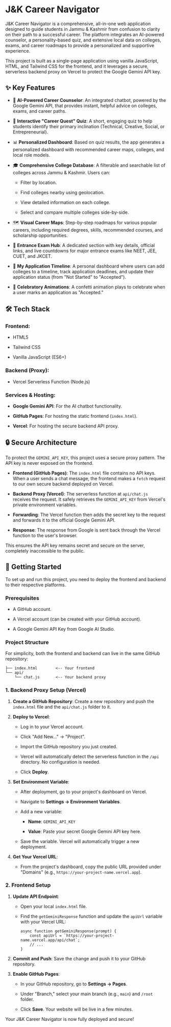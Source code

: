 # J&K Career Navigator

J&K Career Navigator is a comprehensive, all-in-one web application designed to guide students in Jammu & Kashmir from confusion to clarity on their path to a successful career. The platform integrates an AI-powered counselor, a personality-based quiz, and extensive local data on colleges, exams, and career roadmaps to provide a personalized and supportive experience.

This project is built as a single-page application using vanilla JavaScript, HTML, and Tailwind CSS for the frontend, and it leverages a secure, serverless backend proxy on Vercel to protect the Google Gemini API key.

## ✨ Key Features

* 🤖 **AI-Powered Career Counselor**: An integrated chatbot, powered by the Google Gemini API, that provides instant, helpful advice on colleges, exams, and career paths.

* 🧠 **Interactive "Career Quest" Quiz**: A short, engaging quiz to help students identify their primary inclination (Technical, Creative, Social, or Entrepreneurial).

* 📊 **Personalized Dashboard**: Based on quiz results, the app generates a personalized dashboard with recommended career maps, colleges, and local role models.

* 🎓 **Comprehensive College Database**: A filterable and searchable list of colleges across Jammu & Kashmir. Users can:

  * Filter by location.

  * Find colleges nearby using geolocation.

  * View detailed information on each college.

  * Select and compare multiple colleges side-by-side.

* 🗺️ **Visual Career Maps**: Step-by-step roadmaps for various popular careers, including required degrees, skills, recommended courses, and scholarship opportunities.

* 🔔 **Entrance Exam Hub**: A dedicated section with key details, official links, and live countdowns for major entrance exams like NEET, JEE, CUET, and JKCET.

* 📅 **My Application Timeline**: A personal dashboard where users can add colleges to a timeline, track application deadlines, and update their application status (from "Not Started" to "Accepted").

* 🎉 **Celebratory Animations**: A confetti animation plays to celebrate when a user marks an application as "Accepted."

## 🛠️ Tech Stack

### Frontend:

* HTML5

* Tailwind CSS

* Vanilla JavaScript (ES6+)

### Backend (Proxy):

* Vercel Serverless Function (Node.js)

### Services & Hosting:

* **Google Gemini API**: For the AI chatbot functionality.

* **GitHub Pages**: For hosting the static frontend (`index.html`).

* **Vercel**: For hosting the secure backend API proxy.

## 🔒 Secure Architecture

To protect the `GEMINI_API_KEY`, this project uses a secure proxy pattern. The API key is never exposed on the frontend.

* **Frontend (GitHub Pages)**: The `index.html` file contains no API keys. When a user sends a chat message, the frontend makes a `fetch` request to our own secure backend deployed on Vercel.

* **Backend Proxy (Vercel)**: The serverless function at `api/chat.js` receives the request. It safely retrieves the `GEMINI_API_KEY` from Vercel's private environment variables.

* **Forwarding**: The Vercel function then adds the secret key to the request and forwards it to the official Google Gemini API.

* **Response**: The response from Google is sent back through the Vercel function to the user's browser.

This ensures the API key remains secret and secure on the server, completely inaccessible to the public.

## 🚀 Getting Started

To set up and run this project, you need to deploy the frontend and backend to their respective platforms.

### Prerequisites

* A GitHub account.

* A Vercel account (can be created with your GitHub account).

* A Google Gemini API Key from Google AI Studio.

### Project Structure

For simplicity, both the frontend and backend can live in the same GitHub repository:

```text
├── index.html        <-- Your frontend
└── api/
    └── chat.js       <-- Your backend proxy
```
 
### 1. Backend Proxy Setup (Vercel)

1. **Create a GitHub Repository**: Create a new repository and push the `index.html` file and the `api/chat.js` folder to it.

2. **Deploy to Vercel**:

   * Log in to your Vercel account.

   * Click "Add New..." -> "Project".

   * Import the GitHub repository you just created.

   * Vercel will automatically detect the serverless function in the `/api` directory. No configuration is needed.

   * Click **Deploy**.

3. **Set Environment Variable**:

   * After deployment, go to your project's dashboard on Vercel.

   * Navigate to **Settings -> Environment Variables**.

   * Add a new variable:

     * **Name**: `GEMINI_API_KEY`

     * **Value**: Paste your secret Google Gemini API key here.

   * Save the variable. Vercel will automatically trigger a new deployment.

4. **Get Your Vercel URL**:

   * From the project's dashboard, copy the public URL provided under "Domains" (e.g., `https://your-project-name.vercel.app`).

### 2. Frontend Setup

1. **Update API Endpoint**:

   * Open your local `index.html` file.

   * Find the `getGeminiResponse` function and update the `apiUrl` variable with your Vercel URL:

     ```
     async function getGeminiResponse(prompt) {
         const apiUrl = `https://your-project-name.vercel.app/api/chat`;
         // ...
     }
     
     ```

2. **Commit and Push**: Save the change and push it to your GitHub repository.

3. **Enable GitHub Pages**:

   * In your GitHub repository, go to **Settings -> Pages**.

   * Under "Branch," select your main branch (e.g., `main`) and `/root` folder.

   * Click **Save**. Your website will be live in a few minutes.

Your J&K Career Navigator is now fully deployed and secure!
